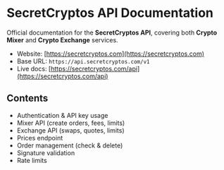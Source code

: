 # SecretCryptos API Documentation

Official documentation for the **SecretCryptos API**, covering both **Crypto Mixer** and **Crypto Exchange** services.

- Website: [https://secretcryptos.com](https://secretcryptos.com)  
- Base URL: `https://api.secretcryptos.com/v1`  
- Live docs: [https://secretcryptos.com/api](https://secretcryptos.com/api)

## Contents
- Authentication & API key usage
- Mixer API (create orders, fees, limits)
- Exchange API (swaps, quotes, limits)
- Prices endpoint
- Order management (check & delete)
- Signature validation
- Rate limits
